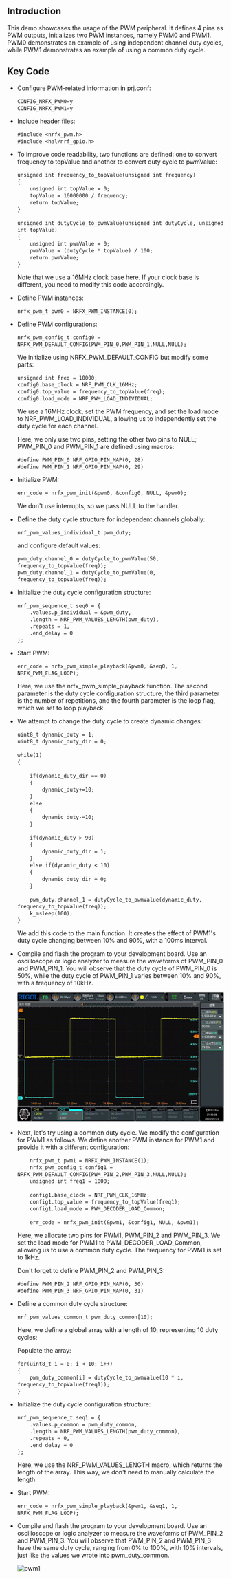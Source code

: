## Introduction
This demo showcases the usage of the PWM peripheral. It defines 4 pins as PWM outputs, initializes two PWM instances, namely PWM0 and PWM1. PWM0 demonstrates an example of using independent channel duty cycles, while PWM1 demonstrates an example of using a common duty cycle.

## Key Code
* Configure PWM-related information in prj.conf:
    ```
    CONFIG_NRFX_PWM0=y
    CONFIG_NRFX_PWM1=y
    ```
* Include header files:
    ```
    #include <nrfx_pwm.h>
    #include <hal/nrf_gpio.h>
    ```
* To improve code readability, two functions are defined: one to convert frequency to topValue and another to convert duty cycle to pwmValue:
    ```
    unsigned int frequency_to_topValue(unsigned int frequency)
    {
        unsigned int topValue = 0;
        topValue = 16000000 / frequency;
        return topValue;
    }

    unsigned int dutyCycle_to_pwmValue(unsigned int dutyCycle, unsigned int topValue)
    {
        unsigned int pwmValue = 0;
        pwmValue = (dutyCycle * topValue) / 100;
        return pwmValue;
    }
    ```
    Note that we use a 16MHz clock base here. If your clock base is different, you need to modify this code accordingly.

* Define PWM instances:
  ```
  nrfx_pwm_t pwm0 = NRFX_PWM_INSTANCE(0);
  ```
* Define PWM configurations:
  ```
  nrfx_pwm_config_t config0 = NRFX_PWM_DEFAULT_CONFIG(PWM_PIN_0,PWM_PIN_1,NULL,NULL);
  ```
  We initialize using NRFX_PWM_DEFAULT_CONFIG but modify some parts:
  ```
  unsigned int freq = 10000;
  config0.base_clock = NRF_PWM_CLK_16MHz;
  config0.top_value = frequency_to_topValue(freq);
  config0.load_mode = NRF_PWM_LOAD_INDIVIDUAL;
  ```
  We use a 16MHz clock, set the PWM frequency, and set the load mode to NRF_PWM_LOAD_INDIVIDUAL, allowing us to independently set the duty cycle for each channel.

  Here, we only use two pins, setting the other two pins to NULL;
  PWM_PIN_0 and PWM_PIN_1 are defined using macros:
  ```
  #define PWM_PIN_0 NRF_GPIO_PIN_MAP(0, 28)
  #define PWM_PIN_1 NRF_GPIO_PIN_MAP(0, 29)
  ```
* Initialize PWM:
  ```
  err_code = nrfx_pwm_init(&pwm0, &config0, NULL, &pwm0);
  ```
  We don't use interrupts, so we pass NULL to the handler.
* Define the duty cycle structure for independent channels globally:
    ```
    nrf_pwm_values_individual_t pwm_duty;
    ```
    and configure default values:
    ```
    pwm_duty.channel_0 = dutyCycle_to_pwmValue(50, frequency_to_topValue(freq));
    pwm_duty.channel_1 = dutyCycle_to_pwmValue(0, frequency_to_topValue(freq));
    ```
* Initialize the duty cycle configuration structure:
    ```
    nrf_pwm_sequence_t seq0 = {
		.values.p_individual = &pwm_duty,
		.length = NRF_PWM_VALUES_LENGTH(pwm_duty),
		.repeats = 1,
		.end_delay = 0
	};

    ```
* Start PWM:
    ```
    err_code = nrfx_pwm_simple_playback(&pwm0, &seq0, 1, NRFX_PWM_FLAG_LOOP);
    ```
    Here, we use the nrfx_pwm_simple_playback function. The second parameter is the duty cycle configuration structure, the third parameter is the number of repetitions, and the fourth parameter is the loop flag, which we set to loop playback.

* We attempt to change the duty cycle to create dynamic changes:
    ```
    uint8_t dynamic_duty = 1;
    uint8_t dynamic_duty_dir = 0;

    while(1)
    {
        
        if(dynamic_duty_dir == 0)
        {
            dynamic_duty+=10;
        }
        else
        {
            dynamic_duty-=10;
        }

        if(dynamic_duty > 90)
        {
            dynamic_duty_dir = 1;
        }
        else if(dynamic_duty < 10)
        {
            dynamic_duty_dir = 0;
        }
        
        pwm_duty.channel_1 = dutyCycle_to_pwmValue(dynamic_duty, frequency_to_topValue(freq));
        k_msleep(100);
    }

    ```
    We add this code to the main function. It creates the effect of PWM1's duty cycle changing between 10% and 90%, with a 100ms interval.
* Compile and flash the program to your development board. Use an oscilloscope or logic analyzer to measure the waveforms of PWM_PIN_0 and PWM_PIN_1. You will observe that the duty cycle of PWM_PIN_0 is 50%, while the duty cycle of PWM_PIN_1 varies between 10% and 90%, with a frequency of 10kHz.

   ![pwm0](gif/pwm0.gif)

* Next, let's try using a common duty cycle. We modify the configuration for PWM1 as follows. We define another PWM instance for PWM1 and provide it with a different configuration:
    ```
        nrfx_pwm_t pwm1 = NRFX_PWM_INSTANCE(1);
        nrfx_pwm_config_t config1 = NRFX_PWM_DEFAULT_CONFIG(PWM_PIN_2,PWM_PIN_3,NULL,NULL);
        unsigned int freq1 = 1000;

        config1.base_clock = NRF_PWM_CLK_16MHz;
        config1.top_value = frequency_to_topValue(freq1);
        config1.load_mode = PWM_DECODER_LOAD_Common;

        err_code = nrfx_pwm_init(&pwm1, &config1, NULL, &pwm1);
    ```
    Here, we allocate two pins for PWM1, PWM_PIN_2 and PWM_PIN_3. We set the load mode for PWM1 to PWM_DECODER_LOAD_Common, allowing us to use a common duty cycle. The frequency for PWM1 is set to 1kHz.

    Don't forget to define PWM_PIN_2 and PWM_PIN_3:
    ```
    #define PWM_PIN_2 NRF_GPIO_PIN_MAP(0, 30)
    #define PWM_PIN_3 NRF_GPIO_PIN_MAP(0, 31)
    ```
* Define a common duty cycle structure:
    ```
    nrf_pwm_values_common_t pwm_duty_common[10];
    ```
    Here, we define a global array with a length of 10, representing 10 duty cycles;

    Populate the array:
    ```
    for(uint8_t i = 0; i < 10; i++)
	{
		pwm_duty_common[i] = dutyCycle_to_pwmValue(10 * i, frequency_to_topValue(freq1));
	}
    ```
* Initialize the duty cycle configuration structure:
    ```
    nrf_pwm_sequence_t seq1 = {
        .values.p_common = pwm_duty_common,
        .length = NRF_PWM_VALUES_LENGTH(pwm_duty_common),
        .repeats = 0,
        .end_delay = 0
    };
    ```
    Here, we use the NRF_PWM_VALUES_LENGTH macro, which returns the length of the array. This way, we don't need to manually calculate the length.
* Start PWM:
    ```
    err_code = nrfx_pwm_simple_playback(&pwm1, &seq1, 1, NRFX_PWM_FLAG_LOOP);
    ```
* Compile and flash the program to your development board. Use an oscilloscope or logic analyzer to measure the waveforms of PWM_PIN_2 and PWM_PIN_3. You will observe that PWM_PIN_2 and PWM_PIN_3 have the same duty cycle, ranging from 0% to 100%, with 10% intervals, just like the values we wrote into pwm_duty_common.

   ![pwm1](gif/pwm1.gif)